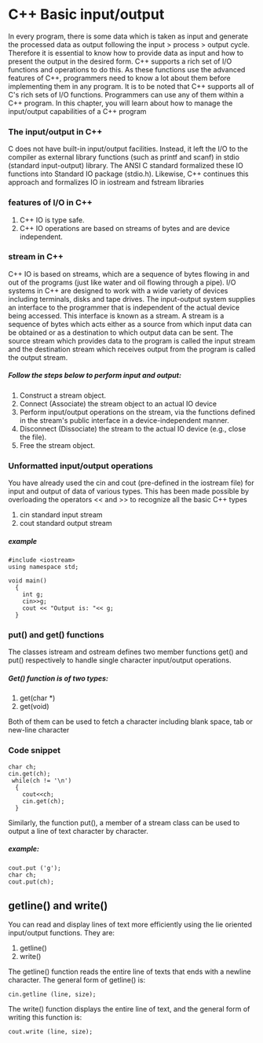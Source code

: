# C++ Basic input/output

In every program, there is some data which is taken as input and generate the processed data as output following the input > process > output cycle. Therefore it is essential to know how to provide data as input and how to present the output in the desired form. C++ supports a rich set of I/O functions and operations to do this. As these functions use the advanced features of C++, programmers need to know a lot about them before implementing them in any program. It is to be noted that C++ supports all of C's rich sets of I/O functions. Programmers can use any of them within a C++ program. In this chapter, you will learn about how to manage the input/output capabilities of a C++ program


### The input/output in C++

C does not have built-in input/output facilities. Instead, it left the I/O to the compiler as external library functions (such as printf and scanf) in stdio (standard input-output) library. The ANSI C standard formalized these IO functions into Standard IO package (stdio.h). Likewise, C++ continues this approach and formalizes IO in iostream and fstream libraries


### features of I/O in C++

1. C++ IO is type safe.
2. C++ IO operations are based on streams of bytes and are device independent.


### stream in C++

C++ IO is based on streams, which are a sequence of bytes flowing in and out of the programs (just like water and oil flowing through a pipe). I/O systems in C++ are designed to work with a wide variety of devices including terminals, disks and tape drives. The input-output system supplies an interface to the programmer that is independent of the actual device being accessed. This interface is known as a stream. A stream is a sequence of bytes which acts either as a source from which input data can be obtained or as a destination to which output data can be sent. The source stream which provides data to the program is called the input stream and the destination stream which receives output from the program is called the output stream.


##### Follow the steps below to perform input and output:

1. Construct a stream object.
2. Connect (Associate) the stream object to an actual IO device
3. Perform input/output operations on the stream, via the functions defined in the stream's public interface in a device-independent manner.
4. Disconnect (Dissociate) the stream to the actual IO device (e.g., close the file).
5. Free the stream object.


### Unformatted input/output operations


You have already used the cin and cout (pre-defined in the iostream file) for input and output of data of various types. This has been made possible by overloading the operators << and >> to recognize all the basic C++ types


1. cin standard input stream
2. cout standard output stream

##### example

```
#include <iostream>
using namespace std;

void main()
  {
    int g;
    cin>>g;
    cout << "Output is: "<< g;
  }

```



### put() and get() functions

The classes istream and ostream defines two member functions get() and put() respectively to handle single character input/output operations.


##### Get() function is of two types:

1. get(char *)
2. get(void)


Both of them can be used to fetch a character including blank space, tab or new-line character


### Code snippet

```
char ch;
cin.get(ch);
 while(ch != '\n')
  {
    cout<<ch;
    cin.get(ch);
  }

```

Similarly, the function put(), a member of a stream class can be used to output a line of text character by character.

##### example:

```
cout.put ('g');
char ch;
cout.put(ch);

```



## getline() and write()

You can read and display lines of text more efficiently using the lie oriented input/output functions. They are:

1. getline()
2. write()


The getline() function reads the entire line of texts that ends with a newline character. The general form of getline() is:

```
cin.getline (line, size);

```

The write() function displays the entire line of text, and the general form of writing this function is:

```
cout.write (line, size);

```
